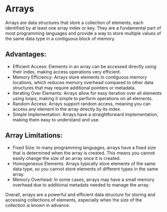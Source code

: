# Arrays
Arrays are data structures that store a collection of elements, each identified by at least one array index or key. They are a fundamental part of most programming languages and provide a way to store multiple values of the same data type in a contiguous block of memory.

## Advantages: ##

* Efficient Access: Elements in an array can be accessed directly using their index, making access operations very efficient.
* Memory Efficiency: Arrays store elements in contiguous memory locations, which reduces memory overhead compared to other data structures that may require additional pointers or metadata.
* Iterating Over Elements: Arrays allow for easy iteration over all elements using loops, making it simple to perform operations on all elements.
* Random Access: Arrays support random access, meaning you can access any element in the array directly by its index.
* Simple Implementation: Arrays have a straightforward implementation, making them easy to understand and use.

## Array Limitations: ##

* Fixed Size: In many programming languages, arrays have a fixed size that is determined when the array is created. This means you cannot easily change the size of an array once it is created.
* Homogeneous Elements: Arrays typically store elements of the same data type, so you cannot store elements of different types in the same array.
* Memory Overhead: In some cases, arrays may have a small memory overhead due to additional metadata needed to manage the array.

Overall, arrays are a powerful and efficient data structure for storing and accessing collections of elements, especially when the size of the collection is known in advance.
